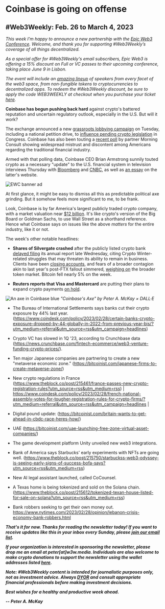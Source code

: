# Coinbase is going on offense
## #Web3Weekly: Feb. 26 to March 4, 2023

*This week I'm happy to announce a new partnership with the [Epic Web3 Conference](https://www.epicweb3.com/). Welcome, and thank you for supporting #Web3Weekly’s coverage of all things decentralized.*

*As a special offer for #Web3Weekly's email subscribers, Epic Web3 is offering a 15% discount on Full or VC passes to their upcoming conference, taking place June 9 in Lisbon.*

*The event will include an [amazing lineup](https://www.epicweb3.com/#speaker) of speakers from every facet of the web3 space, from non-fungible tokens to cryptocurrencies to decentralized apps. To redeem the #Web3Weekly discount, be sure to apply the code WEB3WEEKLY at checkout when you purchase your ticket [here](https://www.epicweb3.com/#price).*

<!-- DOUBLE CHECK RSS FEEDS FOR LATE-BREAKING NEWS BEFORE GOING TO PRESS -->

**Coinbase has begun pushing back hard** against crypto's battered reputation and uncertain regulatory outlook, especially in the U.S. But will it work?

The exchange announced a new [grassroots lobbying campaign](https://twitter.com/coinbase/status/1630592674020335617) on Tuesday, including a national petition drive, to [influence pending crypto legislation](https://www.theblock.co/post/215829/coinbase-launches-grassroots-campaign-to-influence-us-lawmakers-and-regulators) in Congress. Coinbase has also been touting a [recent poll](https://assets.ctfassets.net/c5bd0wqjc7v0/WvuOkBwNXZsqhd6EWtkEL/7f94f8b6fbb222f3faf4d0346e473012/Morning_Consult_Cryptocurrency_Perception_Study_Feb2023_Memo__1_.pdf) by partner Morning Consult showing widespread mistrust and discontent among Americans regarding the traditional financial industry.

Armed with that polling data, Coinbase CEO Brian Armstrong sunnily touted crypto as a necessary "update" to the U.S. financial system in television interviews Thursday with [Bloomberg](https://www.youtube.com/watch?v=SZobPKQYRyE&t) and [CNBC](https://www.youtube.com/watch?v=xrMtYuYV_Yw), as well as [an essay](https://www.cnbc.com/2023/03/01/op-ed-offshoring-crypto-hurts-financial-system-americas-standing.html) on the latter's website.

![EWC banner ad](https://w3w.news/img/sponsored/ewc-banner.png)

At first glance, it might be easy to dismiss all this as predictable political axe grinding. But it somehow feels more significant to me, to be frank.

Look, Coinbase is by far America's largest publicly traded crypto company, with a market valuation near [$12 billion](https://duckduckgo.com/?q=ticker+COIN&t=brave&ia=stock). It's like crypto's version of the Big Board or Goldman Sachs, to use Wall Street as a shorthand reference. Hence what Coinbase says on issues like the above *matters* for the entire industry, like it or not.

The week's other notable headlines:

- **Shares of Silvergate crashed** after the publicly listed crypto bank [delayed filing](https://www.msn.com/en-us/money/companies/silvergate-capital-shares-drop-57-after-the-crypto-bank-delays-its-annual-report/ar-AA1893vp) its annual report late Wednesday, citing Crypto Winter-related struggles that may threaten its ability to remain in business. Clients have been [closing accounts](https://www.forbes.com/sites/digital-assets/2023/03/02/crypto-bank-silvergate-sees-client-exodus-as-delayed-annual-report-puts-future-in-question/), and fears of a broader contagion akin to last year's post-FTX fallout simmered, [weighing on](https://www.coindesk.com/markets/2023/03/03/bitcoin-ether-drop-over-5-in-massive-sell-off-as-market-continues-to-digest-silvergate/) the broader token market. Bitcoin fell nearly 5% on the week.

- **Reuters reports that Visa and Mastercard** are putting their plans to expand crypto payments [on hold](https://www.reuters.com/technology/visa-mastercard-pause-crypto-push-wake-industry-meltdown-sources-2023-02-28/).

![An axe in Coinbase blue](https://w3w.news/img/illos/axe-final.jpg)
*"Coinbase's Axe" by Peter A. McKay × DALL·E*

- The Bureau of International Settlements says banks cut their crypto exposure by 44% last year. (https://www.coindesk.com/policy/2023/02/28/certain-banks-crypto-exposure-dropped-by-44-globally-in-2022-from-previous-year-bis/?utm_medium=referral&utm_source=rss&utm_campaign=headlines)

- Crypto VC has slowed in 1Q '23, according to Crunchbase data (https://news.crunchbase.com/fintech-ecommerce/web3-venture-funding-crypto-prices/).

- Ten major Japanese companies are partnering to create a new "metaverse economic zone." (https://bitcoinist.com/japanese-firms-to-create-metaverse-zone/)

- New crypto regulations in France (https://www.theblock.co/post/215461/france-passes-new-crypto-registration-rules?utm_source=rss&utm_medium=rss) | https://www.coindesk.com/policy/2023/02/28/french-national-assembly-votes-for-tougher-registration-rules-for-crypto-firms/?utm_medium=referral&utm_source=rss&utm_campaign=headlines |

- Digital pound update: (https://bitcoinist.com/britain-wants-to-get-ahead-in-cbdc-race-heres-how/)

- UAE (https://bitcoinist.com/uae-launching-free-zone-virtual-asset-companies/)

- The game development platform Unity unveiled new web3 integrations. <!-- https://www.coindesk.com/web3/2023/02/28/gaming-engine-unity-taps-metamask-immutable-x-and-solana-for-web3-developer-tools/?utm_medium=referral&utm_source=rss&utm_campaign=headlines -->

- Bank of America says Starbucks' early experiments with NFTs are going well. (https://www.theblock.co/post/215750/starbuckss-web3-odyssey-is-seeing-early-signs-of-success-bofa-says?utm_source=rss&utm_medium=rss)

- New AI legal assistant launched, called CoCounsel. <!-- Need link. -->

- A Texas home is being tokenized and sold on the Solana chain. (https://www.theblock.co/post/215612/tokenized-texan-house-listed-for-sale-on-solana?utm_source=rss&utm_medium=rss)

- Bank robbers seeking to get their own money out. https://www.nytimes.com/2023/02/28/opinion/lebanon-crisis-economy-bank-robbers.html

<!--

Some additional candidates...

- Bitcoin miner Marathon is having accounting issues. (https://www.theblock.co/post/215869/bitcoin-miner-marathon-cancels-q4-earnings-call-over-accounting-corrections?utm_source=rss&utm_medium=rss)

- UBS says upcoming repayments for Mt. Gox victims won't destabilize the broader bitcoin market. (https://www.theblock.co/post/215752/ubs-says-mt-gox-repayments-are-unlikely-to-destabilize-bitcoin-price?utm_source=rss&utm_medium=rss)

- Grayscale is suing the SEC over its ETF inaction. (https://www.coindesk.com/policy/2023/02/28/grayscale-to-argue-secs-inconsistency-as-bitcoin-etf-dispute-heads-toward-court/?utm_medium=referral&utm_source=rss&utm_campaign=headlines)

- new cftc fraud charges against an ftx exec. <!-- need link

- The SEC subpoenaed Robinhood shortly after the FTX meltdown. (https://www.theblock.co/post/215568/sec-served-subpoena-to-robinhood-shortly-after-ftx-debacle?utm_source=rss&utm_medium=rss)

- ohio joined settlement with nexo. https://www.coindesk.com/policy/2023/02/28/ohio-joins-225m-multistate-settlement-against-crypto-lender-nexo/?utm_medium=referral&utm_source=rss&utm_campaign=headlines

- WSJ on iPhone hacking. (https://www.wsj.com/video/series/joanna-stern-personal-technology/apples-iphone-passcode-problem-how-thieves-can-take-over-in-minutes/967C3B74-90D3-45EA-BAA4-4ECDBB24715D)

- Ex-Googler gave interview to NYT about how she became disillusioned with its work culture. (https://podcasts.google.com/feed/aHR0cHM6Ly9mZWVkcy5zaW1wbGVjYXN0LmNvbS9rc0dZWl9aMw/episode/NmM3MGI1ODYtY2NhMC00Yjg3LTllNWQtYTNmM2YzNGFjODY3?sa=X&ved=0CAUQkfYCahcKEwj4r-vKlrb9AhUAAAAAHQAAAAAQAQ) -->

_**That's it for now. Thanks for reading the newsletter today! If you want to receive updates like this in your inbox every Sunday, please [join our email list](https://w3w.news).**_

_**If your organization is interested in sponsoring the newsletter, please drop me an email at peter[at]w3w.media. Individuals are also welcome to make crypto donations to support the newsletter using the wallet addresses listed [here](https://w3w.news/donations).**_

_**Note: #Web3Weekly content is intended for journalistic purposes only, not as investment advice. Always [DYOR](https://www.urbandictionary.com/define.php?term=DYOR) and consult appropriate financial professionals before making investment decisions.**_

_**Best wishes for a healthy and productive week ahead.**_  

_**-- Peter A. McKay**_
